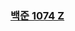 

<a href="https://github.com/eeeeeeeeeeeeasyhun/cotestudyprivate/blob/master/cote0901/%EB%B0%B1%EC%A4%80%201074%20Z.cpp" > <h3> [백준 1074 Z](https://github.com/eeeeeeeeeeeeasyhun/cotestudyprivate/blob/master/cote0901/%EB%B0%B1%EC%A4%80%201074%20Z.cpp) </h3> </a>
